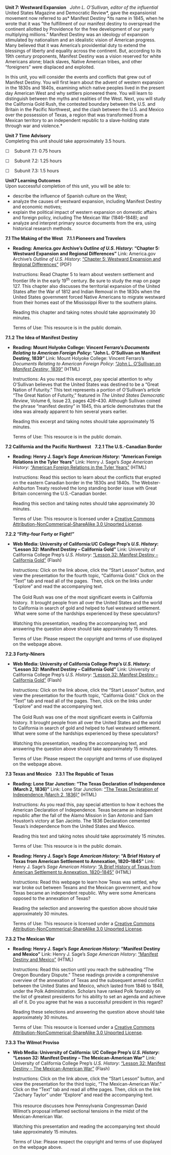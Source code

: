 **Unit 7: Westward Expansion** <span id="7"></span> 
*John L. O’Sullivan, editor of the influential* United States Magazine
and Democratic Review*, gave the expansionist movement now referred to
as* Manifest Destiny *its name in 1845, when he wrote that it was ”the
fulfillment of our manifest destiny to overspread the continent allotted
by Providence for the free development of our yearly multiplying
millions.” Manifest Destiny was an ideology of expansion stimulated by
nationalism and an idealistic vision of American progress. Many believed
that it was America’s providential duty to extend the blessings of
liberty and equality across the continent. But, according to its
19th century proponents, Manifest Destiny was a vision reserved for
white Americans alone; black slaves, Native American tribes, and other
“foreigners” were displaced and exploited.  
  
 In this unit, you will consider the events and conflicts that grew out
of Manifest Destiny. You will first learn about the advent of western
expansion in the 1830s and 1840s, examining which native peoples lived
in the present day American West and why settlers pioneered there. You
will learn to distinguish between the myths and realities of the West.
Next, you will study the California Gold Rush, the contested boundary
between the U.S. and Britain in the Pacific Northwest, and the clash
between the U.S. and Mexico over the possession of Texas, a region that
was transformed from a Mexican territory to an independent republic to a
slave-holding state through war and violence.*

**Unit 7 Time Advisory**  
Completing this unit should take approximately 3.5 hours.  
  
 ☐    Subunit 7.1: 0.75 hours  
  
 ☐    Subunit 7.2: 1.25 hours  
  
 ☐    Subunit 7.3: 1.5 hours

**Unit7 Learning Outcomes**  
Upon successful completion of this unit, you will be able to:
-   describe the influence of Spanish culture on the West;
-   analyze the causes of westward expansion, including Manifest Destiny
    and economic motives;
-   explain the political impact of western expansion on domestic
    affairs and foreign policy, including The Mexican War (1846–1848);
    and
-   analyze and interpret primary source documents from the era, using
    historical research methods.

**7.1 The Making of the West** <span id="7.1"></span> 
**7.1.1 Pioneers and Travelers** <span id="7.1.1"></span> 
-   **Reading: America.gov Archive’s *Outline of U.S. History*: “Chapter
    5: Westward Expansion and Regional Differences”**
    Link: America.gov Archive’s *Outline of U.S. History*: [“Chapter 5:
    Westward Expansion and Regional
    Differences”](https://resources.saylor.org/wwwresources/archived/site/wp-content/uploads/2013/10/Outline-of-US-History.pdf#page=113) (PDF)  
      
     Instructions: Read Chapter 5 to learn about western settlement and
    frontier life in the early 19<sup>th</sup> century. Be sure to study
    the map on page 127. This chapter also discusses the territorial
    expansion of the United States after the War of 1812 and Indian
    Removal in the 1830s when the United States government forced Native
    Americans to migrate westward from their homes east of the
    Mississippi River to the southern plains.  
      
     Reading this chapter and taking notes should take approximately 30
    minutes.  
      
     Terms of Use: This resource is in the public domain.

**7.1.2 The Idea of Manifest Destiny** <span id="7.1.2"></span> 
-   **Reading: Mount Holyoke College: Vincent Ferraro’s *Documents
    Relating to American Foreign Policy*: “John L. O’Sullivan on
    Manifest Destiny, 1839”**
    Link: Mount Holyoke College: Vincent Ferraro’s *Documents Relating
    to American Foreign Policy*: [“John L. O’Sullivan on *Manifest
    Destiny*,
    1839”](http://resources.saylor.org.s3.amazonaws.com/HIST/HIST211/HIST211-7.1.2-JohnL.O%27SullivanonManifestDestiny%2C1839-PD.html) (HTML)  
      
     Instructions: As you read this excerpt, pay special attention to
    why O’Sullivan believes that the United States was destined to be a
    “Great Nation of Futurity.” This text represents a portion of
    O’Sullivan’s article “The Great Nation of Futurity,” featured in
    *The United States Democratic Review*, Volume 6, Issue 23, pages
    426–430. Although Sullivan coined the phrase “manifest destiny” in
    1845, this article demonstrates that the idea was already apparent
    to him several years earlier.  
      
     Reading this excerpt and taking notes should take approximately 15
    minutes.  
      
     Terms of Use: This resource is in the public domain.

**7.2 California and the Pacific Northwest** <span id="7.2"></span> 
**7.2.1 The U.S.-Canadian Border** <span id="7.2.1"></span> 
-   **Reading: Henry J. Sage’s *Sage American History*: “American
    Foreign Relations in the Tyler Years”**
    Link: Henry J. Sage’s *Sage American History*: [“American Foreign
    Relations in the Tyler
    Years”](http://resources.saylor.org.s3.amazonaws.com/HIST/HIST211/HIST211-7.2.1-AmericanForeignRelationsintheTylerYears-CCBYNCSA_files/HIST211-7.2.1-AmericanForeignRelationsintheTylerYears-CCBYNCSA.html#TylerYears) (HTML)  
      
     Instructions: Read this section to learn about the conflicts that
    erupted on the eastern Canadian border in the 1830s and 1840s. The
    Webster-Ashburton Treaty resolved the long standing border issue
    with Great Britain concerning the U.S.-Canadian border.  
      
     Reading this section and taking notes should take approximately 30
    minutes.  
      
     Terms of Use: This resource is licensed under a [Creative Commons
    Attribution-NonCommerical-ShareAlike 3.0 Unported
    License](http://creativecommons.org/licenses/by-nc-sa/3.0/deed.en_US).

**7.2.2 “Fifty-four Forty or Fight!”** <span id="7.2.2"></span> 
-   **Web Media: University of California:UC College Prep’s *U.S.
    History*: “Lesson 32: Manifest Destiny – California Gold”**
    Link: University of California College Prep’s *U.S. History*:
    [“Lesson 32: Manifest Destiny – California
    Gold”](http://uccpbank.k12hsn.org/courses/USHistoryI/course%20files/multimedia/lesson32/lessonp_uccp_nonap.html) (Flash)  
      
     Instructions: Click on the link above, click the “Start Lesson”
    button, and view the presentation for the fourth topic, “California
    Gold.” Click on the “Text” tab and read all of the pages.  Then,
    click on the links under “Explore” and read the accompanying text.  
        
     The Gold Rush was one of the most significant events in California
    history.  It brought people from all over the United States and the
    world to California in search of gold and helped to fuel westward
    settlement.  What were some of the hardships experienced by these
    speculators?  
      
     Watching this presentation, reading the accompanying text, and
    answering the question above should take approximately 15 minutes.  
      
     Terms of Use: Please respect the copyright and terms of use
    displayed on the webpage above.

**7.2.3 Forty-Niners** <span id="7.2.3"></span> 
-   **Web Media: University of California College Prep’s *U.S. History*:
    “Lesson 32: Manifest Destiny – California Gold”**
    Link: University of California College Prep’s *U.S. History*:
    [“Lesson 32: Manifest Destiny – California
    Gold”](http://uccpbank.k12hsn.org/courses/USHistoryI/course%20files/multimedia/lesson32/lessonp_uccp_nonap.html) (Flash)  
      
     Instructions: Click on the link above, click the “Start Lesson”
    button, and view the presentation for the fourth topic, “California
    Gold.” Click on the “Text” tab and read all of the pages. Then,
    click on the links under “Explore” and read the accompanying text.  
        
     The Gold Rush was one of the most significant events in California
    history. It brought people from all over the United States and the
    world to California in search of gold and helped to fuel westward
    settlement. What were some of the hardships experienced by these
    speculators?  
      
     Watching this presentation, reading the accompanying text, and
    answering the question above should take approximately 15 minutes.  
      
     Terms of Use: Please respect the copyright and terms of use
    displayed on the webpage above.

**7.3 Texas and Mexico** <span id="7.3"></span> 
**7.3.1 The Republic of Texas** <span id="7.3.1"></span> 
-   **Reading: Lone Star Junction: “The Texas Declaration of
    Independence (March 2, 1836)”**
    Link: Lone Star Junction: [“The Texas Declaration of Independence
    (March 2,
    1836)”](http://resources.saylor.org.s3.amazonaws.com/HIST/HIST211/HIST211-7.3.1-TexasDeclarationofIndependence-PD_files/HIST211-7.3.1-TexasDeclarationofIndependence-PD.html) (HTML)  
      
     Instructions: As you read this, pay special attention to how it
    echoes the American Declaration of Independence. Texas became an
    independent republic after the fall of the Alamo Mission in San
    Antonio and Sam Houston’s victory at San Jacinto. The 1836
    Declaration cemented Texas’s independence from the United States and
    Mexico.  
      
     Reading this text and taking notes should take approximately 15
    minutes.  
      
     Terms of Use: This resource is in the public domain. 

-   **Reading: Henry J. Sage’s *Sage American History*: “A Brief History
    of Texas from American Settlement to Annexation, 1820–1845”**
    Link: Henry J. Sage’s *Sage American History*: [“A Brief History of
    Texas from American Settlement to Annexation,
    1820–1845”](http://resources.saylor.org.s3.amazonaws.com/HIST/HIST211/HIST211-7.3.1-BriefHistoryofTexas-CCBYNCSA_files/HIST211-7.3.1-BriefHistoryofTexas-CCBYNCSA.html) (HTML)  
      
     Instructions: Read this webpage to learn how Texas was settled, why
    war broke out between Texans and the Mexican government, and how
    Texas became an independent republic. Why were some Americans
    opposed to the annexation of Texas?  
      
     Reading the selection and answering the question above should take
    approximately 30 minutes.  
      
     Terms of Use: This resource is licensed under a [Creative Commons
    Attribution-NonCommerical-ShareAlike 3.0 Unported
    License](http://creativecommons.org/licenses/by-nc-sa/3.0/deed.en_US).

**7.3.2 The Mexican War** <span id="7.3.2"></span> 
-   **Reading: Henry J. Sage’s *Sage American History*: “Manifest
    Destiny and Mexico”**
    Link: Henry J. Sage’s *Sage American History*: [“Manifest Destiny
    and
    Mexico”](http://resources.saylor.org.s3.amazonaws.com/HIST/HIST211/HIST211-7.3.2-ManifestDestinyandMexico-CCBYNCSA_files/HIST211-7.2.1-ManifestDestinyandMexico-CCBYNCSA.html#ManifestDestiny) (HTML)  
      
     Instructions: Read this section until you reach the subheading “The
    Oregon Boundary Dispute.” These readings provide a comprehensive
    overview of the annexation of Texas and the subsequent armed
    conflict between the United States and Mexico, which lasted from
    1846 to 1848, under the Polk Administration. Scholars have ranked
    Polk favorably on the list of greatest presidents for his ability to
    set an agenda and achieve all of it. Do you agree that he was a
    successful president in this regard?  
      
     Reading these selections and answering the question above should
    take approximately 30 minutes.  
      
     Terms of Use: This resource is licensed under a [Creative Commons
    Attribution-NonCommerical-ShareAlike 3.0 Unported
    License](http://creativecommons.org/licenses/by-nc-sa/3.0/deed.en_US).

**7.3.3 The Wilmot Proviso** <span id="7.3.3"></span> 
-   **Web Media: University of California: UC College Prep’s *U.S.
    History*: “Lesson 32: Manifest Destiny – The Mexican-American War”**
    Link: University of California College Prep’s *U.S. History*:
    [“Lesson 32: Manifest Destiny – The Mexican-American
    War”](http://uccpbank.k12hsn.org/courses/USHistoryI/course%20files/multimedia/lesson32/lessonp_uccp_nonap.html) (Flash)  
      
     Instructions: Click on the link above, click the “Start Lesson”
    button, and view the presentation for the third topic, “The
    Mexican-American War.” Click on the “Text” tab and read all ofthe
    pages. Then, click on the link “Zachary Taylor” under “Explore” and
    read the accompanying text.  
        
     This resource discusses how Pennsylvania Congressman David Wilmot’s
    proposal inflamed sectional tensions in the midst of the
    Mexican-American War.  
      
     Watching this presentation and reading the accompanying text should
    take approximately 15 minutes.  
      
     Terms of Use: Please respect the copyright and terms of use
    displayed on the webpage above.


